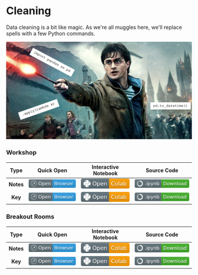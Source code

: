 # Cleaning 

Data cleaning is a bit like magic. As we're all muggles here, we'll replace spells with a few Python commands.

![](../images/hp.png)

### Workshop
|Type| Quick Open | Interactive Notebook | Source Code  | 
|:--:| :---------: | :-----------: | :------------: | 
|**Notes**| [![Link](../../tools/buttons/open-browser.svg)](https://files.node.ishaandey.com/week-3/workshop/cleaning_key.html) | [![Link](../../tools/buttons/open-colab.svg)](https://colab.research.google.com/github/ishaandey/node/blob/master/week-3/workshop/cleaning_notes.ipynb) | [![Link](../../tools/buttons/download-ipynb.svg)](https://files.node.ishaandey.com/week-3/workshop/cleaning_notes.ipynb) |
|**Key**|[![Link](../../tools/buttons/open-browser.svg)](https://files.node.ishaandey.com/week-3/workshop/cleaning_key.html) | [![Link](../../tools/buttons/open-colab.svg)](https://colab.research.google.com/github/ishaandey/node/blob/master/week-3/workshop/cleaning_key.ipynb) | [![Link](../../tools/buttons/download-ipynb.svg)](https://files.node.ishaandey.com/week-3/workshop/cleaning_key.ipynb) |

### Breakout Rooms
|Type| Quick Open | Interactive Notebook | Source Code  | 
|:--:| :---------: | :-----------: | :------------: | 
|**Notes**| [![Link](../../tools/buttons/open-browser.svg)](https://files.node.ishaandey.com/week-3/workshop/cleaning-practice_key.html) | [![Link](../../tools/buttons/open-colab.svg)](https://colab.research.google.com/github/ishaandey/node/blob/master/week-3/workshop/cleaning-practice_notes.ipynb) | [![Link](../../tools/buttons/download-ipynb.svg)](https://files.node.ishaandey.com/week-3/workshop/cleaning-practice_notes.ipynb) |
|**Key**|[![Link](../../tools/buttons/open-browser.svg)](https://files.node.ishaandey.com/week-3/workshop/cleaning-practice_key.html) | [![Link](../../tools/buttons/open-colab.svg)](https://colab.research.google.com/github/ishaandey/node/blob/master/week-3/workshop/cleaning-practice_key.ipynb) | [![Link](../../tools/buttons/download-ipynb.svg)](https://files.node.ishaandey.com/week-3/workshop/cleaning-practice_key.ipynb) |